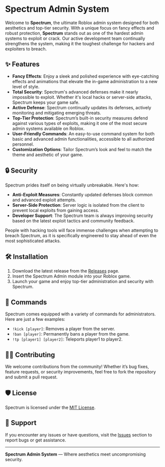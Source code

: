 # Spectrum Admin System

Welcome to **Spectrum**, the ultimate Roblox admin system designed for both aesthetics and top-tier security. With a unique focus on fancy effects and robust protection, **Spectrum** stands out as one of the hardest admin systems to exploit or crack. Our active development team continually strengthens the system, making it the toughest challenge for hackers and exploiters to breach.

## ✨ Features

- **Fancy Effects**: Enjoy a sleek and polished experience with eye-catching effects and animations that elevate the in-game administration to a new level of style.
- **Total Security**: Spectrum's advanced defenses make it nearly impossible to exploit. Whether it's local hacks or server-side attacks, Spectrum keeps your game safe.
- **Active Defense**: Spectrum continually updates its defenses, actively monitoring and mitigating emerging threats.
- **Top-Tier Protection**: Spectrum’s built-in security measures defend against various types of exploits, making it one of the most secure admin systems available on Roblox.
- **User-Friendly Commands**: An easy-to-use command system for both basic and advanced admin functionalities, accessible to all authorized personnel.
- **Customization Options**: Tailor Spectrum’s look and feel to match the theme and aesthetic of your game.

## 🔒 Security

Spectrum prides itself on being virtually unbreakable. Here's how:

- **Anti-Exploit Measures**: Constantly updated defenses block common and advanced exploit attempts.
- **Server-Side Protection**: Server logic is isolated from the client to prevent local exploits from gaining access.
- **Developer Support**: The Spectrum team is always improving security based on the latest exploit tactics and community feedback.
  
People with hacking tools will face immense challenges when attempting to breach Spectrum, as it is specifically engineered to stay ahead of even the most sophisticated attacks.

## 🛠️ Installation

1. Download the latest release from the [Releases](https://github.com/DarthStrantax/Spectrum/releases) page.
2. Insert the Spectrum Admin module into your Roblox game.
3. Launch your game and enjoy top-tier administration and security with Spectrum.

## 📜 Commands

Spectrum comes equipped with a variety of commands for administrators. Here are just a few examples:

- `!kick [player]`: Removes a player from the server.
- `!ban [player]`: Permanently bans a player from the game.
- `!tp [player1] [player2]`: Teleports player1 to player2.


## 🧑‍💻 Contributing

We welcome contributions from the community! Whether it’s bug fixes, feature requests, or security improvements, feel free to fork the repository and submit a pull request.

## 🛡️ License

Spectrum is licensed under the [MIT License](https://github.com/DarthStrantax/Spectrum/LICENSE).

## 💬 Support

If you encounter any issues or have questions, visit the [Issues](https://github.com/DarthStrantax/Spectrum/issues) section to report bugs or get assistance.

---

**Spectrum Admin System** — Where aesthetics meet uncompromising security.

